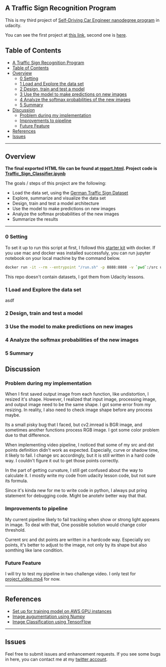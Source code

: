 ## A Traffic Sign Recognition Program

This is my third project of [Self-Driving Car Engineer nanodegree program](https://www.udacity.com/course/self-driving-car-engineer-nanodegree--nd013) in udacity.

You can see the first project at [this link](https://github.com/Akitsuyoshi/CarND-LaneLines-P1), second one is [here](https://github.com/Akitsuyoshi/CarND-Advanced-Lane-Lines).

## Table of Contents

- [A Traffic Sign Recognition Program](#a-traffic-sign-recognition-program)
- [Table of Contents](#table-of-contents)
- [Overview](#overview)
  - [0 Setting](#0-setting)
  - [1 Load and Explore the data set](#1-load-and-explore-the-data-set)
  - [2 Design, train and test a model](#2-design-train-and-test-a-model)
  - [3 Use the model to make predictions on new images](#3-use-the-model-to-make-predictions-on-new-images)
  - [4 Analyze the softmax probabilities of the new images](#4-analyze-the-softmax-probabilities-of-the-new-images)
  - [5 Summary](#5-summary)
- [Discussion](#discussion)
  - [Problem during my implementation](#problem-during-my-implementation)
  - [Improvements to pipeline](#improvements-to-pipeline)
  - [Future Feature](#future-feature)
- [References](#references)
- [Issues](#issues)

---

## Overview

**The final exported HTML file can be found at [report.html](./report.html). Project code is [Traffic_Sign_Classifier.ipynb](./Traffic_Sign_Classifier.ipynb)**

The goals / steps of this project are the following:

- Load the data set, using the [German Traffic Sign Dataset](http://benchmark.ini.rub.de/?section=gtsrb&subsection=dataset)
- Explore, summarize and visualize the data set
- Design, train and test a model architecture
- Use the model to make predictions on new images
- Analyze the softmax probabilities of the new images
- Summarize the results

---

### 0 Setting

To set it up to run this script at first, I followd this [starter kit](https://github.com/udacity/CarND-Term1-Starter-Kit) with docker. If you use mac and docker was installed successfuly, you can run jupyter notebook on your local machine by the command below.

```sh
docker run -it --rm --entrypoint "/run.sh" -p 8888:8888 -v `pwd`:/src udacity/carnd-term1-starter-kit
```

This repo doesn't contain datasets, I got them from Udacity lessons.

### 1 Load and Explore the data set

asdf

### 2 Design, train and test a model

### 3 Use the model to make predictions on new images

### 4 Analyze the softmax probabilities of the new images

### 5 Summary

## Discussion

### Problem during my implementation

When I first saved output image from each function, like undistortion, I resized it's shape. However, I realized that input image, processing image, and output image need to be the same shape. I got some error from my resizing. In reality, I also need to check image shape before any process maybe.

Its a small pisky bug that I faced, but cv2.imread is BGR image, and sometimes another functions process RGB image. I got some color problem due to that difference.

When implementing video pipeline, I noticed that some of my src and dst points definition didn't work as expected. Especially, curve or shadow time, it likely to fail. I change src accordingly, but it is still written in a hard code way. I couldn't figure it out to get those points correctly.

In the part of getting curvature, I still get confused about the way to calculate it. I mostly write my code from udacity lesson code, but not sure its formula.

Since it's kinda new for me to write code in python, I always put pring statement for debugging code. Might be anotehr better way that that.

### Improvements to pipeline

My current pipeline likely to fail tracking when show or strong light appeans in image. To deal with that, One possible solution would change color threshold.

Current src and dst points are written in a hardcode way. Especially src points, it's better to adjust to the image, not only by its shape but also somthing like lane condition.

### Future Feature

I will try to test my pipeline in two challenge video. I only test for [project_video.mp4](./project_video.mp4) for now.

---

## References

- [Set up for training model on AWS GPU instances](https://s3-us-west-1.amazonaws.com/udacity-selfdrivingcar/forum_archive/AWS+Instructions.pdf)
- [Image augumentation using Numpy](https://github.com/xkumiyu/numpy-data-augmentation)
- [Image Classification using TensorFlow](https://www.tensorflow.org/tutorials/images/classification)

---

## Issues

Feel free to submit issues and enhancement requests.
If you see some bugs in here, you can contact me at my [twitter account](https://twitter.com/).


